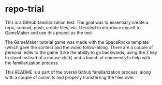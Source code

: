 # repo-trial

This is a GitHub familiarization test. The goal was to essentially create a repo, commit, push, create files, etc. Decided to 
introduce myself to GameMaker and use this project as the test.

The GameMaker tutorial game was made with the SpaceRocks template (which gave the sprites) and the video follow-along. There are
a couple of personal edits to the game (Like the ability to go backwards, using the Z key to shoot instead of a mouse click) and 
a bunch of comments to help with the familiarization process.

This README is a part of the overall Github familiarization process, along with a couple of commits and properly transferring the files over.
